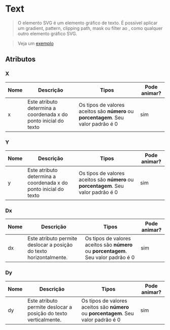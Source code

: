 # Text 
> O elemento SVG <text> é um elemento gráfico de texto. É possível aplicar um gradient, pattern, clipping path, mask ou filter ao <text>, como qualquer outro elemento gráfico SVG.

> Veja um [exemplo]([https://codepen.io/joelhenrique2000/pen/gOOOXzv](https://codepen.io/joelhenrique2000/pen/gOOOXzv))

## Atributos

### X
|Nome|Descrição|Tipos|Pode animar?|
|--|--|--|--|
| x | Este atributo determina a coordenada x do ponto inicial do texto | Os tipos de valores aceitos são **número** ou **porcentagem**. Seu valor padrão é 0 | sim |


### Y

|Nome|Descrição|Tipos|Pode animar?|
|--|--|--|--|
| y | Este atributo determina a coordenada x do ponto inicial do texto | Os tipos de valores aceitos são **número** ou **porcentagem**. Seu valor padrão é 0 | sim |

### Dx

|Nome|Descrição|Tipos|Pode animar?|
|--|--|--|--|
| dx | Este atributo permite deslocar a posição do texto horizontalmente. | Os tipos de valores aceitos são **número** ou **porcentagem**. Seu valor padrão é 0 | sim |


### Dy

|Nome|Descrição|Tipos|Pode animar?|
|--|--|--|--|
| dy | Este atributo permite deslocar a posição do texto verticalmente. | Os tipos de valores aceitos são **número** ou **porcentagem**. Seu valor padrão é 0 | sim |

